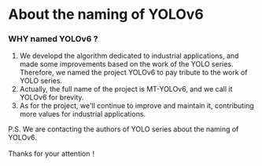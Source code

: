 # About the naming of YOLOv6

### WHY named YOLOv6 ?
1. We developd the algorithm dedicated to industrial applications, and made some improvements based on the work of the YOLO series. Therefore, we named the project YOLOv6 to pay tribute to the work of YOLO series.
2. Actually, the full name of the project is MT-YOLOv6, and we call it YOLOv6 for brevity.
3. As for the project, we'll continue to improve and maintain it, contributing more values for industrial applications.

P.S. We are contacting the authors of YOLO series about the naming of YOLOv6.

Thanks for your attention！


